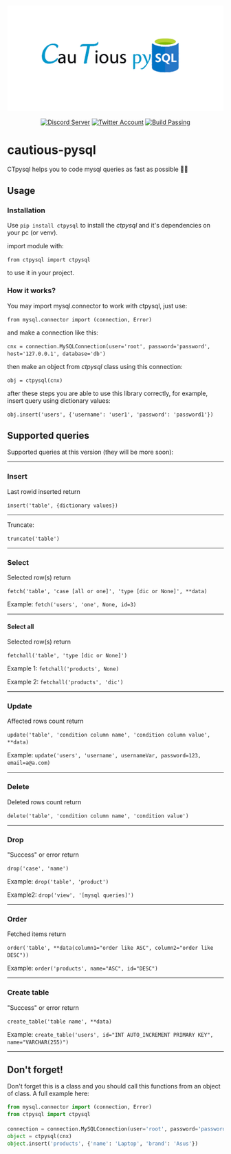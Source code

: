 <div align=center>

  ![ctpysql](https://github.com/MahyarNV/cautious-pysql/blob/e740034826c6fa2ec46b61e9c67d1011e31c38b3/media/ctpysql.png)

</div>
<div align="center">
<a href="https://discord.com/invite/aHXATxBuAh"><img src='https://img.shields.io/badge/Discord-Server-868fff?logo=discord' alt='Discord Server' /></a>
<a href="https://twitter.com/CautiousNV"><img src='https://img.shields.io/badge/Twitter-Account-blue?logo=twitter' alt='Twitter Account' /></a>
<a href="https://github.com/MahyarNV/cautious-pysql"><img src='https://img.shields.io/badge/Build-Passing-success' alt='Build Passing' /></a>
</div>

# cautious-pysql
CTpysql helps you to code mysql queries as fast as possible 🚄🔥

## Usage
### Installation
Use `pip install ctpysql` to install the *ctpysql* and it's dependencies on your pc (or venv).

import module with:

`from ctpysql import ctpysql`

to use it in your project.
### How it works?
You may import mysql.connector to work with ctpysql, just use:

`from mysql.connector import (connection, Error)`

and make a connection like this:

`cnx = connection.MySQLConnection(user='root', password='password', host='127.0.0.1', database='db')`

then make an object from *ctpysql* class using this connection:

`obj = ctpysql(cnx)`

after these steps you are able to use this library correctly, for example, insert query using dictionary values:

`obj.insert('users', {'username': 'user1', 'password': 'password1'})`

## Supported queries
Supported queries at this version (they will be more soon):
<hr>

### Insert
Last rowid inserted return

`insert('table', {dictionary values})`
<hr>
Truncate:

`truncate('table')`
<hr>

### Select
Selected row(s) return

`fetch('table', 'case [all or one]', 'type [dic or None]', **data)`

Example:
`fetch('users', 'one', None, id=3)`
<hr>

#### Select all
Selected row(s) return

`fetchall('table', 'type [dic or None]')`

Example 1:
`fetchall('products', None)`

Example 2:
`fetchall('products', 'dic')`

<hr>

### Update
Affected rows count return

`update('table', 'condition column name', 'condition column value', **data)`

Example:
`update('users', 'username', usernameVar, password=123, email=a@a.com)`

<hr>

### Delete
Deleted rows count return

`delete('table', 'condition column name', 'condition value')`
<hr>

### Drop
"Success" or error return

`drop('case', 'name')`

Example:
`drop('table', 'product')`

Example2:
`drop('view', '[mysql queries]')`
<hr>

### Order
Fetched items return

`order('table', **data(column1="order like ASC", column2="order like DESC"))`

Example:
`order('products', name="ASC", id="DESC")`
<hr>

### Create table
"Success" or error return

`create_table('table name', **data)`

Example:
`create_table('users', id="INT AUTO_INCREMENT PRIMARY KEY", name="VARCHAR(255)")`
<hr>

## Don't forget!
Don't forget this is a class and you should call this functions from an object of class. A full example here:

```python
from mysql.connector import (connection, Error)
from ctpysql import ctpysql

connection = connection.MySQLConnection(user='root', password='password', host='127.0.0.1', database='testdb')
object = ctpysql(cnx)
object.insert('products', {'name': 'Laptop', 'brand': 'Asus'})
```

